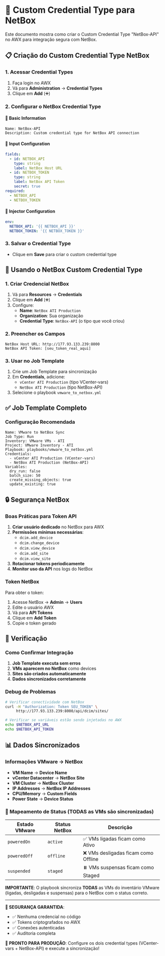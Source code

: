 # 🔐 Custom Credential Type para NetBox

Este documento mostra como criar o Custom Credential Type "NetBox-API" no AWX para integração segura com NetBox.

## 📋 Criação do Custom Credential Type NetBox

### 1. Acessar Credential Types
1. Faça login no AWX
2. Vá para **Administration** → **Credential Types**
3. Clique em **Add** (➕)

### 2. Configurar o NetBox Credential Type

#### 📝 Basic Information
```
Name: NetBox-API
Description: Custom credential type for NetBox API connection
```

#### 🔧 Input Configuration
```yaml
fields:
  - id: NETBOX_API
    type: string
    label: NetBox Host URL
  - id: NETBOX_TOKEN
    type: string
    label: NetBox API Token
    secret: true
required:
  - NETBOX_API
  - NETBOX_TOKEN
```

#### 💉 Injector Configuration
```yaml
env:
  NETBOX_API: '{{ NETBOX_API }}'
  NETBOX_TOKEN: '{{ NETBOX_TOKEN }}'
```

### 3. Salvar o Credential Type
- Clique em **Save** para criar o custom credential type

## 🔗 Usando o NetBox Custom Credential Type

### 1. Criar Credencial NetBox
1. Vá para **Resources** → **Credentials**
2. Clique em **Add** (➕)
3. Configure:
   - **Name**: `NetBox ATI Production`
   - **Organization**: Sua organização
   - **Credential Type**: `NetBox-API` (o tipo que você criou)

### 2. Preencher os Campos
```
NetBox Host URL: http://177.93.133.239:8000
NetBox API Token: [seu_token_real_aqui]
```

### 3. Usar no Job Template
1. Crie um Job Template para sincronização
2. Em **Credentials**, adicione:
   - `vCenter ATI Production` (tipo VCenter-vars)
   - `NetBox ATI Production` (tipo NetBox-API)
3. Selecione o playbook `vmware_to_netbox.yml`

## ✅ Job Template Completo

### Configuração Recomendada
```
Name: VMware to NetBox Sync
Job Type: Run
Inventory: VMware VMs - ATI
Project: VMware Inventory - ATI
Playbook: playbooks/vmware_to_netbox.yml
Credentials: 
  - vCenter ATI Production (VCenter-vars)
  - NetBox ATI Production (NetBox-API)
Variables:
  dry_run: false
  batch_size: 50
  create_missing_objects: true
  update_existing: true
```

## 🔒 Segurança NetBox

### Boas Práticas para Token API
1. **Criar usuário dedicado** no NetBox para AWX
2. **Permissões mínimas necessárias**:
   - `dcim.add_device`
   - `dcim.change_device`
   - `dcim.view_device`
   - `dcim.add_site`
   - `dcim.view_site`
3. **Rotacionar tokens periodicamente**
4. **Monitor uso da API** nos logs do NetBox

### Token NetBox
Para obter o token:
1. Acesse NetBox → **Admin** → **Users**
2. Edite o usuário AWX
3. Vá para **API Tokens**
4. Clique em **Add Token**
5. Copie o token gerado

## 🔧 Verificação

### Como Confirmar Integração
1. **Job Template executa sem erros**
2. **VMs aparecem no NetBox** como devices
3. **Sites são criados automaticamente**
4. **Dados sincronizados corretamente**

### Debug de Problemas
```bash
# Verificar conectividade com NetBox
curl -H "Authorization: Token SEU_TOKEN" \
     http://177.93.133.239:8000/api/dcim/sites/

# Verificar se variáveis estão sendo injetadas no AWX
echo $NETBOX_API_URL
echo $NETBOX_API_TOKEN
```

## 📊 Dados Sincronizados

### Informações VMware → NetBox
- **VM Name** → **Device Name**
- **vCenter Datacenter** → **NetBox Site**
- **VM Cluster** → **NetBox Cluster**
- **IP Addresses** → **NetBox IP Addresses**
- **CPU/Memory** → **Custom Fields**
- **Power State** → **Device Status**

### 🔄 Mapeamento de Status (TODAS as VMs são sincronizadas)
| Estado VMware | Status NetBox | Descrição |
|---------------|---------------|-----------|
| `poweredOn` | `active` | ✅ VMs ligadas ficam como Ativo |
| `poweredOff` | `offline` | ❌ VMs desligadas ficam como Offline |
| `suspended` | `staged` | ⏸️ VMs suspensas ficam como Staged |

**IMPORTANTE**: O playbook sincroniza **TODAS** as VMs do inventário VMware (ligadas, desligadas e suspensas) para o NetBox com o status correto.

---

**🔐 SEGURANÇA GARANTIDA**: 
- ✅ Nenhuma credencial no código
- ✅ Tokens criptografados no AWX
- ✅ Conexões autenticadas
- ✅ Auditoria completa

**🚀 PRONTO PARA PRODUÇÃO**: Configure os dois credential types (VCenter-vars + NetBox-API) e execute a sincronização!